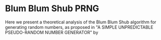 # Blum Blum Shub PRNG

Here we present a theoretical analysis of the Blum Blum Shub algorithm for generating random numbers, as proposed in "A SIMPLE UNPREDICTABLE PSEUDO-RANDOM NUMBER GENERATOR" by

